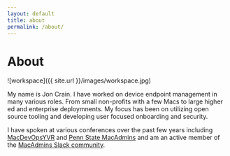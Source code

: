 ```yaml
---
layout: default
title: about
permalink: /about/
---
```


# About

![workspace]({{ site.url }}/images/workspace.jpg)

My name is Jon Crain. I have worked on device endpoint management in many various roles. From small non-profits with a few Macs to large higher ed and enterprise deploymnents. My focus has been on utilizing open source tooling and developing user focused onboarding and security.

I have spoken at various conferences over the past few years including [MacDevOpsYVR](https://www.youtube.com/watch?v=3q0NL04co5U) and [Penn State MacAdmins](https://www.youtube.com/watch?v=QtWNBn76LQM) and am an active member of the [MacAdmins Slack community](https://www.macadmins.org).

